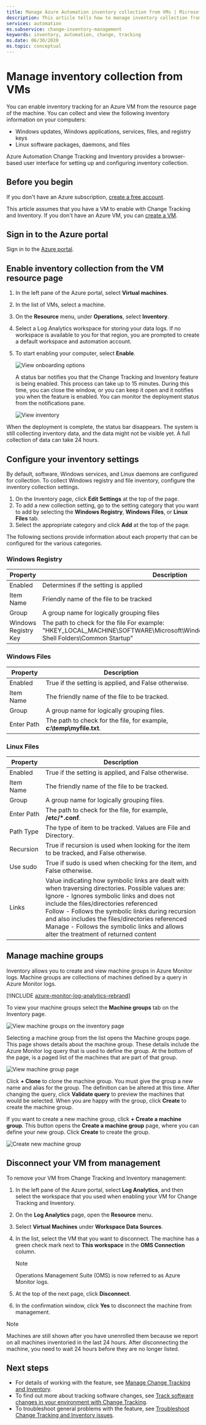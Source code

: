 ```yaml
---
title: Manage Azure Automation inventory collection from VMs | Microsoft Docs
description: This article tells how to manage inventory collection from VMs.
services: automation
ms.subservice: change-inventory-management
keywords: inventory, automation, change, tracking
ms.date: 06/30/2020
ms.topic: conceptual
---
```

# Manage inventory collection from VMs

You can enable inventory tracking for an Azure VM from the resource page of the machine. You can collect and view the following inventory information on your computers:

- Windows updates, Windows applications, services, files, and registry keys
- Linux software packages, daemons, and files

Azure Automation Change Tracking and Inventory provides a browser-based user interface for setting up and configuring inventory collection.

## Before you begin

If you don't have an Azure subscription, [create a free account](https://azure.microsoft.com/free/).

This article assumes that you have a VM to enable with Change Tracking and Inventory. If you don't have an Azure VM, you can [create a VM](../virtual-machines/windows/quick-create-portal.md).

## Sign in to the Azure portal

Sign in to the [Azure portal](https://portal.azure.com/).

## Enable inventory collection from the VM resource page

1. In the left pane of the Azure portal, select **Virtual machines**.
2. In the list of VMs, select a machine.
3. On the **Resource** menu, under **Operations**, select **Inventory**.
4. Select a Log Analytics workspace for storing your data logs.
    If no workspace is available to you for that region, you are prompted to create a default workspace and automation account.
5. To start enabling your computer, select **Enable**.

   ![View onboarding options](./media/automation-vm-inventory/inventory-onboarding-options.png)

    A status bar notifies you that the Change Tracking and Inventory feature is being enabled. This process can take up to 15 minutes. During this time, you can close the window, or you can keep it open and it notifies you when the feature is enabled. You can monitor the deployment status from the notifications pane.

   ![View inventory](./media/automation-vm-inventory/inventory-onboarded.png)

When the deployment is complete, the status bar disappears. The system is still collecting inventory data, and the data might not be visible yet. A full collection of data can take 24 hours.

## Configure your inventory settings

By default, software, Windows services, and Linux daemons are configured for collection. To collect Windows registry and file inventory, configure the inventory collection settings.

1. On the Inventory page, click **Edit Settings** at the top of the page.
2. To add a new collection setting, go to the setting category that you want to add by selecting the **Windows Registry**, **Windows Files**, or **Linux Files** tab.
3. Select the appropriate category and click **Add** at the top of the page.

The following sections provide information about each property that can be configured for the various categories.

### Windows Registry

|Property  |Description  |
|---------|---------|
|Enabled     | Determines if the setting is applied        |
|Item Name     | Friendly name of the file to be tracked        |
|Group     | A group name for logically grouping files        |
|Windows Registry Key   | The path to check for the file For example: "HKEY_LOCAL_MACHINE\SOFTWARE\Microsoft\Windows\CurrentVersion\Explorer\User Shell Folders\Common Startup"      |

### Windows Files

|Property  |Description  |
|---------|---------|
|Enabled     | True if the setting is applied, and False otherwise.        |
|Item Name     | The friendly name of the file to be tracked.        |
|Group     | A group name for logically grouping files.       |
|Enter Path     | The path to check for the file, for example, **c:\temp\myfile.txt**.

### Linux Files

|Property  |Description  |
|---------|---------|
|Enabled     | True if the setting is applied, and False otherwise.        |
|Item Name     | The friendly name of the file to be tracked.        |
|Group     | A group name for logically grouping files.        |
|Enter Path     | The path to check for the file, for example, **/etc/*.conf**.       |
|Path Type     | The type of item to be tracked. Values are File and Directory.        |
|Recursion     | True if recursion is used when looking for the item to be tracked, and False otherwise.        |
|Use sudo     | True if sudo is used when checking for the item, and False otherwise.         |
|Links     | Value indicating how symbolic links are dealt with when traversing directories. Possible values are: <br> Ignore - Ignores symbolic links and does not include the files/directories referenced<br>Follow - Follows the symbolic links during recursion and also includes the files/directories referenced<br>Manage - Follows the symbolic links and allows alter the treatment of returned content      |

## Manage machine groups

Inventory allows you to create and view machine groups in Azure Monitor logs. Machine groups are collections of machines defined by a query in Azure Monitor logs.

[!INCLUDE [azure-monitor-log-analytics-rebrand](../../includes/azure-monitor-log-analytics-rebrand.md)]

To view your machine groups select the **Machine groups** tab on the Inventory page.

![View machine groups on the inventory page](./media/automation-vm-inventory/inventory-machine-groups.png)

Selecting a machine group from the list opens the Machine groups page. This page shows details about the machine group. These details include the Azure Monitor log query that is used to define the group. At the bottom of the page, is a paged list of the machines that are part of that group.

![View machine group page](./media/automation-vm-inventory/machine-group-page.png)

Click **+ Clone** to clone the machine group. You must give the group a new name and alias for the group. The definition can be altered at this time. After changing the query, click **Validate query** to preview the machines that would be selected. When you are happy with the group, click **Create** to create the machine group.

If you want to create a new machine group, click **+ Create a machine group**. This button opens the **Create a machine group** page, where you can define your new group. Click **Create** to create the group.

![Create new machine group](./media/automation-vm-inventory/create-new-group.png)

## Disconnect your VM from management

To remove your VM from Change Tracking and Inventory management:

1. In the left pane of the Azure portal, select **Log Analytics**, and then select the workspace that you used when enabling your VM for Change Tracking and Inventory.
2. On the **Log Analytics** page, open the **Resource** menu.
3. Select **Virtual Machines** under **Workspace Data Sources**.
4. In the list, select the VM that you want to disconnect. The machine has a green check mark next to **This workspace** in the **OMS Connection** column.

   >[!NOTE]
   >Operations Management Suite (OMS) is now referred to as Azure Monitor logs.

5. At the top of the next page, click **Disconnect**.
6. In the confirmation window, click **Yes** to disconnect the machine from management.

>[!NOTE]
>Machines are still shown after you have unenrolled them because we report on all machines inventoried in the last 24 hours. After disconnecting the machine, you need to wait 24 hours before they are no longer listed.

## Next steps

* For details of working with the feature, see [Manage Change Tracking and Inventory](change-tracking-file-contents.md).
* To find out more about tracking software changes, see [Track software changes in your environment with Change Tracking](./change-tracking.md).
* To troubleshoot general problems with the feature, see [Troubleshoot Change Tracking and Inventory issues](troubleshoot/change-tracking.md).
